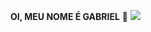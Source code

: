 **OI, MEU NOME É GABRIEL**
**💩**
![](https://mir-s3-cdn-cf.behance.net/project_modules/hd/5eeea355389655.59822ff824b72.gif)
